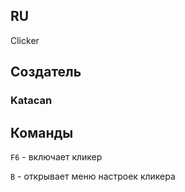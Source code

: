 ## RU

Clicker

## Создатель

### Katacan

## Команды

`F6` - включает кликер

`B` - открывает меню настроек кликера

